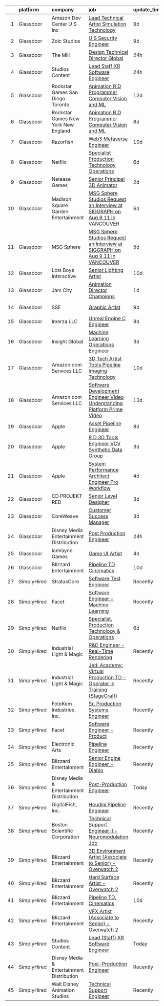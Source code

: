 

|    | platform    | company                                   | job                                                                                                                                                                                                                                                                                                                                                                                                                                                                                                                                                                                                                                                                                                                                                                                                                                                                                                                                                                                                                                                                                                                                                                                                                                                                                                                                                                                                        | update_time   | location            |
|---:|:------------|:------------------------------------------|:-----------------------------------------------------------------------------------------------------------------------------------------------------------------------------------------------------------------------------------------------------------------------------------------------------------------------------------------------------------------------------------------------------------------------------------------------------------------------------------------------------------------------------------------------------------------------------------------------------------------------------------------------------------------------------------------------------------------------------------------------------------------------------------------------------------------------------------------------------------------------------------------------------------------------------------------------------------------------------------------------------------------------------------------------------------------------------------------------------------------------------------------------------------------------------------------------------------------------------------------------------------------------------------------------------------------------------------------------------------------------------------------------------------|:--------------|:--------------------|
|  1 | Glassdoor   | Amazon Dev Center U S   Inc               | [Lead Technical Artist  Simulation Technology](https://www.glassdoor.com/partner/jobListing.htm?pos=123&ao=1136043&s=58&guid=0000018224b7ba8bbb1fef03d6cf511a&src=GD_JOB_AD&t=SR&vt=w&cs=1_998d8aa3&cb=1658473397171&jobListingId=1008000807502&jrtk=3-0-1g8ibfemjkf0o801-1g8ibfen1209i000-2176659b6cb6fee6-)                                                                                                                                                                                                                                                                                                                                                                                                                                                                                                                                                                                                                                                                                                                                                                                                                                                                                                                                                                                                                                                                                              | 9d            | Florida             |
|  2 | Glassdoor   | Zoic Studios                              | [U S  Security Engineer](https://www.glassdoor.com/partner/jobListing.htm?pos=115&ao=1136043&s=58&guid=0000018224b7ba8bbb1fef03d6cf511a&src=GD_JOB_AD&t=SR&vt=w&ea=1&cs=1_cb68a381&cb=1658473397165&jobListingId=1008001099170&jrtk=3-0-1g8ibfemjkf0o801-1g8ibfen1209i000-3fce2bb8b019d9b2-)                                                                                                                                                                                                                                                                                                                                                                                                                                                                                                                                                                                                                                                                                                                                                                                                                                                                                                                                                                                                                                                                                                               | 9d            | Remote              |
|  3 | Glassdoor   | The Mill                                  | [Design Technical Director  Global](https://www.glassdoor.com/partner/jobListing.htm?pos=112&ao=1136043&s=58&guid=0000018224b7ba8bbb1fef03d6cf511a&src=GD_JOB_AD&t=SR&vt=w&cs=1_2875732f&cb=1658473397165&jobListingId=1008021649194&jrtk=3-0-1g8ibfemjkf0o801-1g8ibfen1209i000-1ee43a0842414491-)                                                                                                                                                                                                                                                                                                                                                                                                                                                                                                                                                                                                                                                                                                                                                                                                                                                                                                                                                                                                                                                                                                         | 24h           | New York, NY        |
|  4 | Glassdoor   | Studios Content                           | [Lead  Staff  XR Software Engineer](https://www.glassdoor.com/partner/jobListing.htm?pos=103&ao=1110586&s=58&guid=0000018224b7ba8bbb1fef03d6cf511a&src=GD_JOB_AD&t=SR&vt=w&cs=1_f59df9c4&cb=1658473397164&jobListingId=1008020675863&cpc=F17331D9BECC482A&jrtk=3-0-1g8ibfemjkf0o801-1g8ibfen1209i000-a02d03ca6b972eeb--6NYlbfkN0DAFTyt7pbDCC2JPO79CSdi1dIb81yjczP5qsKcZIxgiYm3-7g-689UM0rgypL64cpNDepkh3HaOlquiznncK0jDhtZzDMGJ0DVmq6xchC8MKpsDTl4-NPe-XVzN8aSxIOK4n9EysEMYtB1lSR1phauX5zsP9EDQYqDS4tc0RyaVTa9CViRtccwUiubzsx96s-1-5j-4BxFbs1G35FeCjy2b0A82hWo2sUPs0cfrR7oqW44ruyQrGzcgNpuIiD3YGB3TP3LZ24Npc2k--tLc9x_yzdVCiqOOLqX-Iy5oKXkK8UXRw-BYOoNvPIE-CgH057iRW5SMYKokpqMTWh6SzmG-m_beUTOVymfD5eXGN3mapuKe4I7BNA1P4zLATbq0dbBtYKEsV5ZTRdNEX_sT3x-QDowya-NtVQs-2yw50pAcONJF3OpK8VdDXNrQ69ly7k%3D)                                                                                                                                                                                                                                                                                                                                                                                                                                                                                                                                                                                                      | 24h           | Glendale, CA        |
|  5 | Glassdoor   | Rockstar Games San Diego   Toronto        | [Animation R D Programmer  Computer Vision and ML](https://www.glassdoor.com/partner/jobListing.htm?pos=124&ao=1136043&s=58&guid=0000018224b7ba8bbb1fef03d6cf511a&src=GD_JOB_AD&t=SR&vt=w&cs=1_c051ff6f&cb=1658473397171&jobListingId=1007994889333&jrtk=3-0-1g8ibfemjkf0o801-1g8ibfen1209i000-3d94f6aba5e2c913-)                                                                                                                                                                                                                                                                                                                                                                                                                                                                                                                                                                                                                                                                                                                                                                                                                                                                                                                                                                                                                                                                                          | 12d           | Carlsbad, CA        |
|  6 | Glassdoor   | Rockstar Games New York   New England     | [Animation R D Programmer  Computer Vision and ML](https://www.glassdoor.com/partner/jobListing.htm?pos=126&ao=1136043&s=58&guid=0000018224b7ba8bbb1fef03d6cf511a&src=GD_JOB_AD&t=SR&vt=w&cs=1_9c527969&cb=1658473397172&jobListingId=1008008924422&jrtk=3-0-1g8ibfemjkf0o801-1g8ibfen1209i000-3642d98c74d7049e-)                                                                                                                                                                                                                                                                                                                                                                                                                                                                                                                                                                                                                                                                                                                                                                                                                                                                                                                                                                                                                                                                                          | 6d            | Manhattan           |
|  7 | Glassdoor   | Razorfish                                 | [Web3 Metaverse Engineer](https://www.glassdoor.com/partner/jobListing.htm?pos=110&ao=1136043&s=58&guid=0000018224b7ba8bbb1fef03d6cf511a&src=GD_JOB_AD&t=SR&vt=w&ea=1&cs=1_f2d8bd71&cb=1658473397165&jobListingId=1007999007023&jrtk=3-0-1g8ibfemjkf0o801-1g8ibfen1209i000-37130fe9a53d6876-)                                                                                                                                                                                                                                                                                                                                                                                                                                                                                                                                                                                                                                                                                                                                                                                                                                                                                                                                                                                                                                                                                                              | 10d           | New York, NY        |
|  8 | Glassdoor   | Netflix                                   | [Specialist  Production Technology   Operations](https://www.glassdoor.com/partner/jobListing.htm?pos=107&ao=1136043&s=58&guid=0000018224b7ba8bbb1fef03d6cf511a&src=GD_JOB_AD&t=SR&vt=w&cs=1_537b036c&cb=1658473397164&jobListingId=1008008710790&jrtk=3-0-1g8ibfemjkf0o801-1g8ibfen1209i000-54fec7f0239f9949-)                                                                                                                                                                                                                                                                                                                                                                                                                                                                                                                                                                                                                                                                                                                                                                                                                                                                                                                                                                                                                                                                                            | 6d            | Los Angeles, CA     |
|  9 | Glassdoor   | Netease Games                             | [Senior   Principal 3D Animator](https://www.glassdoor.com/partner/jobListing.htm?pos=114&ao=1136043&s=58&guid=0000018224b7ba8bbb1fef03d6cf511a&src=GD_JOB_AD&t=SR&vt=w&ea=1&cs=1_072e0bea&cb=1658473397165&jobListingId=1008014864247&jrtk=3-0-1g8ibfemjkf0o801-1g8ibfen1209i000-9d8f3e71dd8e24b0-)                                                                                                                                                                                                                                                                                                                                                                                                                                                                                                                                                                                                                                                                                                                                                                                                                                                                                                                                                                                                                                                                                                       | 2d            | Remote              |
| 10 | Glassdoor   | Madison Square Garden Entertainment       | [MSG Sphere Studios   Request an Interview at SIGGRAPH on Aug 9   11 in VANCOUVER](https://www.glassdoor.com/partner/jobListing.htm?pos=117&ao=1136043&s=58&guid=0000018224b7ba8bbb1fef03d6cf511a&src=GD_JOB_AD&t=SR&vt=w&cs=1_ce48335c&cb=1658473397166&jobListingId=1008009076227&jrtk=3-0-1g8ibfemjkf0o801-1g8ibfen1209i000-a5473954148aa4c1-)                                                                                                                                                                                                                                                                                                                                                                                                                                                                                                                                                                                                                                                                                                                                                                                                                                                                                                                                                                                                                                                          | 6d            | Burbank, CA         |
| 11 | Glassdoor   | MSG Sphere                                | [MSG Sphere Studios   Request an Interview at SIGGRAPH on Aug 9   11 in VANCOUVER](https://www.glassdoor.com/partner/jobListing.htm?pos=118&ao=1136043&s=58&guid=0000018224b7ba8bbb1fef03d6cf511a&src=GD_JOB_AD&t=SR&vt=w&cs=1_1a7ed020&cb=1658473397166&jobListingId=1008009429137&jrtk=3-0-1g8ibfemjkf0o801-1g8ibfen1209i000-52b17ac948aa8bc8-)                                                                                                                                                                                                                                                                                                                                                                                                                                                                                                                                                                                                                                                                                                                                                                                                                                                                                                                                                                                                                                                          | 5d            | Burbank, CA         |
| 12 | Glassdoor   | Lost Boys Interactive                     | [Senior Lighting Artist](https://www.glassdoor.com/partner/jobListing.htm?pos=122&ao=1136043&s=58&guid=0000018224b7ba8bbb1fef03d6cf511a&src=GD_JOB_AD&t=SR&vt=w&ea=1&cs=1_930acff6&cb=1658473397166&jobListingId=1007997869563&jrtk=3-0-1g8ibfemjkf0o801-1g8ibfen1209i000-51f467638d738e51-)                                                                                                                                                                                                                                                                                                                                                                                                                                                                                                                                                                                                                                                                                                                                                                                                                                                                                                                                                                                                                                                                                                               | 10d           | Remote              |
| 13 | Glassdoor   | Jam City                                  | [Animation Director  Champions ](https://www.glassdoor.com/partner/jobListing.htm?pos=113&ao=1136043&s=58&guid=0000018224b7ba8bbb1fef03d6cf511a&src=GD_JOB_AD&t=SR&vt=w&ea=1&cs=1_d78e6a83&cb=1658473397165&jobListingId=1008018283775&jrtk=3-0-1g8ibfemjkf0o801-1g8ibfen1209i000-4610afd753adbaaa-)                                                                                                                                                                                                                                                                                                                                                                                                                                                                                                                                                                                                                                                                                                                                                                                                                                                                                                                                                                                                                                                                                                       | 1d            | Culver City, CA     |
| 14 | Glassdoor   | SSE                                       | [Graphic Artist](https://www.glassdoor.com/partner/jobListing.htm?pos=121&ao=1136043&s=58&guid=0000018224b7ba8bbb1fef03d6cf511a&src=GD_JOB_AD&t=SR&vt=w&ea=1&cs=1_17aa49a7&cb=1658473397166&jobListingId=1008001110074&jrtk=3-0-1g8ibfemjkf0o801-1g8ibfen1209i000-50d7530ccefde205-)                                                                                                                                                                                                                                                                                                                                                                                                                                                                                                                                                                                                                                                                                                                                                                                                                                                                                                                                                                                                                                                                                                                       | 9d            | Jacksonville, FL    |
| 15 | Glassdoor   | Imerza  LLC                               | [Unreal Engine   C   Engineer](https://www.glassdoor.com/partner/jobListing.htm?pos=109&ao=1136043&s=58&guid=0000018224b7ba8bbb1fef03d6cf511a&src=GD_JOB_AD&t=SR&vt=w&ea=1&cs=1_0fa1944e&cb=1658473397165&jobListingId=1008001897361&jrtk=3-0-1g8ibfemjkf0o801-1g8ibfen1209i000-8c79bb2871c86338-)                                                                                                                                                                                                                                                                                                                                                                                                                                                                                                                                                                                                                                                                                                                                                                                                                                                                                                                                                                                                                                                                                                         | 8d            | Remote              |
| 16 | Glassdoor   | Insight Global                            | [Machine Learning Operations Engineer](https://www.glassdoor.com/partner/jobListing.htm?pos=106&ao=1110586&s=58&guid=0000018224b7ba8bbb1fef03d6cf511a&src=GD_JOB_AD&t=SR&vt=w&cs=1_82915477&cb=1658473397164&jobListingId=1008012941286&cpc=9908D8D4413DBB8A&jrtk=3-0-1g8ibfemjkf0o801-1g8ibfen1209i000-6ee3d94ebee2f9ff--6NYlbfkN0BKkHZu3wF05EeDimN_p6sYpKCMArvwa95YdH7UpkaBCqc7l59ErwqcIquYO0j72pdr6uJAyOo3IhqaKS8B1HTcKOCJMHxonO5G7CoFL1jLxb1duZ4BfCkkUjZqig21xXxHhpDV4ec3AX60YIPuOxjqNpShvHCPMqyIQBsVTguKDRKXzr4ToXB-C51o6PziaPlSewPEA_cszBXhkMbvbpHIWbovSO1gBtZMtFzhLuNYVJ44siYHjjRBJSNs2zLRcPVkwmJ7Vtuag6p0O9mzCWsUUVFhE8dMJod5SCEls9H_LeUKuSVH9q0SD5fJtmQij2EVDYfiM3M5cuDw3hW2vr45Nd5A_nPT2uVSt5KxoNmdiw0aHJo9LukfROZPDBCbl4crDWTGjUe2uz3kXkVM5s0s8jsQnQZ1WmOVspvvf2b2b8OldltG7VmbQoAqCtdyKwNVwnHKahZMc3ahwmp0DxLr3JkooMlW3SGajJ_CUiPXwQ%3D%3D)                                                                                                                                                                                                                                                                                                                                                                                                                                                                                                                                                     | 3d            | Carlsbad, CA        |
| 17 | Glassdoor   | Amazon com Services LLC                   | [3D Tech Artist   Tools   Pipeline  Imaging Technology](https://www.glassdoor.com/partner/jobListing.htm?pos=120&ao=1136043&s=58&guid=0000018224b7ba8bbb1fef03d6cf511a&src=GD_JOB_AD&t=SR&vt=w&cs=1_9f5595db&cb=1658473397166&jobListingId=1007998216393&jrtk=3-0-1g8ibfemjkf0o801-1g8ibfen1209i000-f27f40d9307d398a-)                                                                                                                                                                                                                                                                                                                                                                                                                                                                                                                                                                                                                                                                                                                                                                                                                                                                                                                                                                                                                                                                                     | 10d           | New York, NY        |
| 18 | Glassdoor   | Amazon com Services LLC                   | [Software Development Engineer   Video Understanding Platform  Prime Video](https://www.glassdoor.com/partner/jobListing.htm?pos=116&ao=1136043&s=58&guid=0000018224b7ba8bbb1fef03d6cf511a&src=GD_JOB_AD&t=SR&vt=w&cs=1_a6af7433&cb=1658473397165&jobListingId=1007992048549&jrtk=3-0-1g8ibfemjkf0o801-1g8ibfen1209i000-265fb4e91b8449ef-)                                                                                                                                                                                                                                                                                                                                                                                                                                                                                                                                                                                                                                                                                                                                                                                                                                                                                                                                                                                                                                                                 | 13d           | Seattle, WA         |
| 19 | Glassdoor   | Apple                                     | [Asset Pipeline Engineer](https://www.glassdoor.com/partner/jobListing.htm?pos=104&ao=1110586&s=58&guid=0000018224b7ba8bbb1fef03d6cf511a&src=GD_JOB_AD&t=SR&vt=w&cs=1_a6f5daba&cb=1658473397164&jobListingId=1008004162533&cpc=654405A9B1E0A9F5&jrtk=3-0-1g8ibfemjkf0o801-1g8ibfen1209i000-9798daa2e282cec1--6NYlbfkN0BvKrLyj5gPmtZO9T8euul8TCxuuKNOtzRJOomxnwSEodTz2Bc-sPZlbtkML8D-m4prOH3i67mH9X5k1VXnxBL_Mt19y1o4se6iputKxUUMekntSO6k-JQT0_GFQRfeb6R7JdLahkC5efiTC97RnJt-2q91NhJcb1TH8Fu02Sj-Y9MbmQY_Ata9XR3YWBvIbb1A3Si7gUV3pr4s6I_yEZ74MEImpnFXwuqpRY51Xc26ggmNYuYm56qYOoVuZ5mBg-iyNSC5HKmEib93XRLN_tDHsv0RNlEfA7MdR0XlDa46It512gSkxDFPpz_mV0z_7UyNSO3uBwaDl4qoxKM2Tr5Az_jOZ6ho_KVN2QvbNxtwQzn_QgYz2hCqX9ndUcVClzNS08WhazDYhGbQ5ouFfEgfEEYm5nsCJfHF_X04LZmlaRkRyukTX69AuJ68OfaBf1uO6HLGKpxQQfvEMvG5lr1CPVJJG72VcyY5k8ce3SAfPJvyUoSp-C09keAWiF0L4YL0v4L42ZnbqvmOwa-WbXKTeObJSSXB20XHAnb7dqmIZTZ_AygoPDd3jVct9Q7vtzi6co5AMtTG2kaYa9gPb1F6roWtDoB7OGTvWVumAbBnJ2GrheaF6mM-yV5l-iUroDnz0ddvewZf9KlBtUYP78V8zYtPtZIcOOAF9vZy9-y-vkP5jsV3KPmYziQXKiv3vuDogTxInCJS9WsdJ_Wvx2Bho8cTt6Jg7pu1cApRvW0EIGsS9EiwQ5ttb8fGu4NZxDoWgfsFm9RgzaZLijwuglOUZe57kQqbXfxxC9vmTbH__g8OoMqEEItTUESP-AHwQulAiM4SCqWfdUd3IPk4KDIBFZW2CiJUCsz0fpUWfrWjpYLffQT6lvC2tNDU0dYwdbccILF8aoiWxGm3AmzuO4xOnxk5D351DKPuwZlXAxtrELFgOu7spCdzPIzBtmFUREVU8mFDXh6V0w%3D%3D)                                                                  | 8d            | Boulder, CO         |
| 20 | Glassdoor   | Apple                                     | [R D 3D Tools Engineer  VCV Synthetic Data Group](https://www.glassdoor.com/partner/jobListing.htm?pos=105&ao=1110586&s=58&guid=0000018224b7ba8bbb1fef03d6cf511a&src=GD_JOB_AD&t=SR&vt=w&cs=1_0b531ea3&cb=1658473397164&jobListingId=1008011631925&cpc=C4A69CCDBB3B9599&jrtk=3-0-1g8ibfemjkf0o801-1g8ibfen1209i000-4df676c2e13f7c6f--6NYlbfkN0BvKrLyj5gPmtZO9T8euul8TCxuuKNOtzRJOomxnwSEodTz2Bc-sPZl8WPllYOnI2jRAwbqYtCDSM2NaypT2bv9zNRDusitbExnmh9yaDCWqtVlBcCtkUdwsrkNbXEo9iMcl4JyRDwD_dHGsCaOtQuxQRUde536nTFcfviIrUnxMD0xqoYYTpBwR5z3N_VO3jsHcg7Yo9OPg9LAZC0Q-j3BwcDFd99w6AU8TtRslRSDuyqIGfA79BnMRNt-2sFR5c7ua2y_PbslO8yfX-jxdrsCJXuBoYD5UyCDbARIkwZK19JeTWkxkaG-GLzltUXOAMkvJvWy2ZY_XoWhHh_a6fNDr45TfmJ7vY3YcFoAb9Jwwzdr6FBkJZqoNyCXmE-DkN7B1IGH9NyTb3HqTQTFbv0tD_qoYZPj--2HaqjbZEBc-um00gcg-RFDYfe5mb8Gg-0Im5E0og3060VA9FoYBwPfpvh_sKHPV9RXYhSn6H7JJ_zbfHyp8Lf3vmtxKAhKadhPj1mktDCOD-kobeXJmwm78IRCfR_W3NWAhgvgkylAHm-bLvQbK02_jaIdgtSevZxmjzSo0i4qRwgwVE0m3MvhW7pJBEitHZeI08JIrGxEnq16PING4ZfAuJ9E78Z24sVx5IMzMZ-xUaMh71-XMQ1YKfqBye0wuuRxT0Sqs5NRbAX5MtNFSYNMjAPj55J2XBi2H703ADpdHycQFHyw41ZVO1ETnPfW4us6rsBBt-uJYDDUiJkiJWa9n7lIa4EY-Vt2C8mRUrAPgtwIMyY9xNl925h-4j5ZcOZpVzlUL7p9Md9lQLxK0bBCfdJHPCYGl1l-_DGJFcGnke8fRHMYTvHK2Ogje8pc_MNjR_NOSJqfgDM1gOzV5NISreQ-HHDvJc3UnVhX_xDfLZoIMgrjrkN3NEsIadmPKdZIpSBfg68EECDFguolpm33xit6xNQouAvzorQI8rmirCL3Juvz2YxuVrDVyAMT5VI%3D)                        | 3d            | San Diego, CA       |
| 21 | Glassdoor   | Apple                                     | [System Performance Architect Engineer   Pro Workflow](https://www.glassdoor.com/partner/jobListing.htm?pos=101&ao=1110586&s=58&guid=0000018224b7ba8bbb1fef03d6cf511a&src=GD_JOB_AD&t=SR&vt=w&cs=1_e2031d8e&cb=1658473397163&jobListingId=1008010117614&cpc=B576E40E3A51D23B&jrtk=3-0-1g8ibfemjkf0o801-1g8ibfen1209i000-84ee9f20d4e1af98--6NYlbfkN0BvKrLyj5gPmtZO9T8euul8TCxuuKNOtzRJOomxnwSEodTz2Bc-sPZlavsCvouCU0WpyavI31Cnj_8JzDq7GXmUJFSP92R04ZfKaA2yrdo6aWOzbJpQl6RFvmPaS4sPZYe4k_bx2Wz5AC16fD_0tVtAMbgnEe2rz20Nac8IDlX6E0jnLF6QqOmSUrImp2Lsn06GmCnTGQNaZYLcxwSigPirTnDFNAmtwnHja4tja1zHmZqYiPP-H1C_HRzK7Y7mHl4rJEp-t8A0aHR-o-Ja4CCWAZNNQaylPtDvq1PLqVPFZjeUWQJGTMc31-ebclRcuyfsgbGWIjm--YaGFBI6nC2X30EWSDS5rnf1vWuA7peE2l7JTYBtjjcL8pNAPs17w7zFteyX2LCeK8-BrGSil6tAs2fQYDc3Zy1ZQ9G7isBVJDYAu5e9qgqJ5Bt548RKE9hObYjExBPJU0pRz-isr_EWLpm1PCwBlpwaR8hC0gORgdJXHXGSbSj9-d559B5BgqOomfRFZ1KmkT_INerGM3XF7EOwf61t3j1ufF5wfyxQluAat29L5cVgsIvwFYw5sHSG9HvhO7s1F11uy-EtfIORT9g8bOq5oQMuK23ZtWbRRodsw50tvLG8jjnH6pCfeBa-tasUcHBZhr0FXCHoS-oNUda3xKE3-2vvFCRLegcR9TgY85me6DuujJUm9RTJxGzbeEbRnDAmjcq-DeRA4X-EEs8fnRTiddF0YtcJ4RG_BYgGBvivJVOcxJ_odhvwyB4NntyKaL5rBqJyvLGd9EasmZCfUY4WMglQYtCr1ST_Qu3y6-4v1NjbstYYJpffFebmsXhUTGTHGS_uA6pCJ2JFGg0ukS8kaDxLhCVK1fhW4ouU_qo5LYL7Oic1Ev3ByUR2yBSTHLrI9Yd6dbilt0DvqXlfGw4VFR-c7AJqgviembxHMlLSzOiYWKVoQ46v7oIuadKAT4Zcp1WRmnW8WqJ-dhJ3eQE4TPmALqFu6NluXaTxQbW-cdxu) | 4d            | Portland, OR        |
| 22 | Glassdoor   | CD PROJEKT RED                            | [Senior Level Designer](https://www.glassdoor.com/partner/jobListing.htm?pos=111&ao=1136043&s=58&guid=0000018224b7ba8bbb1fef03d6cf511a&src=GD_JOB_AD&t=SR&vt=w&ea=1&cs=1_8e2c7ad3&cb=1658473397166&jobListingId=1008013433162&jrtk=3-0-1g8ibfemjkf0o801-1g8ibfen1209i000-4c9a8438ff845ca6-)                                                                                                                                                                                                                                                                                                                                                                                                                                                                                                                                                                                                                                                                                                                                                                                                                                                                                                                                                                                                                                                                                                                | 3d            | Boston, MA          |
| 23 | Glassdoor   | CoreWeave                                 | [Customer Success Manager](https://www.glassdoor.com/partner/jobListing.htm?pos=125&ao=1136043&s=58&guid=0000018224b7ba8bbb1fef03d6cf511a&src=GD_JOB_AD&t=SR&vt=w&ea=1&cs=1_3385feb4&cb=1658473397171&jobListingId=1008012382865&jrtk=3-0-1g8ibfemjkf0o801-1g8ibfen1209i000-1ca0ecf4dbaa042a-)                                                                                                                                                                                                                                                                                                                                                                                                                                                                                                                                                                                                                                                                                                                                                                                                                                                                                                                                                                                                                                                                                                             | 3d            | Springfield, NJ     |
| 24 | Glassdoor   | Disney Media   Entertainment Distribution | [Post Production Engineer](https://www.glassdoor.com/partner/jobListing.htm?pos=102&ao=1110586&s=58&guid=0000018224b7ba8bbb1fef03d6cf511a&src=GD_JOB_AD&t=SR&vt=w&cs=1_84d33806&cb=1658473397163&jobListingId=1008020678852&cpc=ACAF1607C5C1E404&jrtk=3-0-1g8ibfemjkf0o801-1g8ibfen1209i000-3c835cdda165fda9--6NYlbfkN0DAFTyt7pbDCC2JPO79CSdi1dIb81yjczP5qsKcZIxgiYm3-7g-689UM0rgypL64cpNDepkh3HaOiPUzudfRA2fgJtsvLK3pMffg2YPvPwqcNhjkziFshOOdfasQJj5QlY5yO82a-iDwB4nvECgOFBIYGQ-MmtkHXyOWhU2JM6J2JJIsoG9GJE6OWduQa8irm3RZcentkWJ7_3qjeiIARDpPVo2xAa26yuZzZ0Jt4Jnjh4xdeznsWY-WVDODbaeGHiMEw5cqCgqbfXriiAwrg3AlrxdIAsIMVls7Fuw5wouQ1L8PbUoHm0-P7f6wEkz6pBsqTCtvgLx1jR4i0PT9g1JWQ3VuJjAp8jjEH43ocb7Qme52_4DE057dDDcUprD_aqevOd0dok9yUKkoFs9VbEmf4RlDZ_vT9vfaqRq34DmLZy58SAg8D_KXzMqllJcfCc%3D)                                                                                                                                                                                                                                                                                                                                                                                                                                                                                                                                                                                                               | 24h           | Los Angeles, CA     |
| 25 | Glassdoor   | IceVayne Games                            | [Game UI Artist](https://www.glassdoor.com/partner/jobListing.htm?pos=108&ao=1136043&s=58&guid=0000018224b7ba8bbb1fef03d6cf511a&src=GD_JOB_AD&t=SR&vt=w&ea=1&cs=1_172a5693&cb=1658473397165&jobListingId=1008010939116&jrtk=3-0-1g8ibfemjkf0o801-1g8ibfen1209i000-a4580d4e6a89142d-)                                                                                                                                                                                                                                                                                                                                                                                                                                                                                                                                                                                                                                                                                                                                                                                                                                                                                                                                                                                                                                                                                                                       | 4d            | Remote              |
| 26 | Glassdoor   | Blizzard Entertainment                    | [Pipeline TD  Cinematics](https://www.glassdoor.com/partner/jobListing.htm?pos=119&ao=1136043&s=58&guid=0000018224b7ba8bbb1fef03d6cf511a&src=GD_JOB_AD&t=SR&vt=w&cs=1_53acecbe&cb=1658473397166&jobListingId=1007998161798&jrtk=3-0-1g8ibfemjkf0o801-1g8ibfen1209i000-ea65093ab2c5173b-)                                                                                                                                                                                                                                                                                                                                                                                                                                                                                                                                                                                                                                                                                                                                                                                                                                                                                                                                                                                                                                                                                                                   | 10d           | Irvine, CA          |
| 27 | SimplyHired | StratusCore                               | [Software Test Engineer](https://www.simplyhired.com/job/aOGYDGVDK83Hz36mzFZncYUNgGThbRe4d03IXfkihr8svAuEQu1e3g?q=vfx+engineer)                                                                                                                                                                                                                                                                                                                                                                                                                                                                                                                                                                                                                                                                                                                                                                                                                                                                                                                                                                                                                                                                                                                                                                                                                                                                            | Recently      | Seattle, WA         |
| 28 | SimplyHired | Facet                                     | [Software Engineer - Machine Learning](https://www.simplyhired.com/job/rRl7LpYqGiIowLAwzbrNzMgXtXTFbKgtp-z9fo66PKEqX4Q6nYlO_w?q=vfx+engineer)                                                                                                                                                                                                                                                                                                                                                                                                                                                                                                                                                                                                                                                                                                                                                                                                                                                                                                                                                                                                                                                                                                                                                                                                                                                              | Recently      | San Francisco, CA   |
| 29 | SimplyHired | Netflix                                   | [Specialist, Production Technology & Operations](https://www.simplyhired.com/job/QPxpl2uRWzCVLK_MpTJS5mm-1-iefnEkYePSoJ2BrNociR9lepIGAg?q=vfx+engineer)                                                                                                                                                                                                                                                                                                                                                                                                                                                                                                                                                                                                                                                                                                                                                                                                                                                                                                                                                                                                                                                                                                                                                                                                                                                    | 6d            | Los Angeles, CA     |
| 30 | SimplyHired | Industrial Light & Magic                  | [R&D Engineer - Real-Time Rendering](https://www.simplyhired.com/job/AUITEjAo6GA1YiQNl7IbJ9r4lmSeg94_QQ9c-H8P9DfV7-fi2Fkmfg?q=vfx+engineer)                                                                                                                                                                                                                                                                                                                                                                                                                                                                                                                                                                                                                                                                                                                                                                                                                                                                                                                                                                                                                                                                                                                                                                                                                                                                | Recently      | San Francisco, CA   |
| 31 | SimplyHired | Industrial Light & Magic                  | [Jedi Academy: Virtual Production TD - Operator in Training (StageCraft)](https://www.simplyhired.com/job/gZV-jaTXxPtjQSZ63S-xKJ5_BtDUpD3gf-1Z9y3jEl6TUZ13C7BJSA?q=vfx+engineer)                                                                                                                                                                                                                                                                                                                                                                                                                                                                                                                                                                                                                                                                                                                                                                                                                                                                                                                                                                                                                                                                                                                                                                                                                           | Recently      | Manhattan Beach, CA |
| 32 | SimplyHired | FotoKem Industries, Inc.                  | [Sr. Production Systems Engineer](https://www.simplyhired.com/job/Z3715DiYH3GbQ2ZdJSTcQowrjLKhvjK5kBANivRyfM6-yLLwht1aqg?q=vfx+engineer)                                                                                                                                                                                                                                                                                                                                                                                                                                                                                                                                                                                                                                                                                                                                                                                                                                                                                                                                                                                                                                                                                                                                                                                                                                                                   | Recently      | Burbank, CA         |
| 33 | SimplyHired | Facet                                     | [Software Engineer - Product](https://www.simplyhired.com/job/9nNjPFRcZj1uTPydvkduuE_9xf2rqJfUj2r6QPP1T2c2rtmHnoN_Bg?q=vfx+engineer)                                                                                                                                                                                                                                                                                                                                                                                                                                                                                                                                                                                                                                                                                                                                                                                                                                                                                                                                                                                                                                                                                                                                                                                                                                                                       | Recently      | San Francisco, CA   |
| 34 | SimplyHired | Electronic Arts                           | [Pipeline Engineer](https://www.simplyhired.com/job/teZ_mD8NB_xqltO1oac0Z5JhcsH8PxYpZdYYtlUxHCNfaWy3IPkgCQ?q=vfx+engineer)                                                                                                                                                                                                                                                                                                                                                                                                                                                                                                                                                                                                                                                                                                                                                                                                                                                                                                                                                                                                                                                                                                                                                                                                                                                                                 | Recently      | Orlando, FL         |
| 35 | SimplyHired | Blizzard Entertainment                    | [Senior Engine Engineer - Diablo](https://www.simplyhired.com/job/tMmtCyDUxHf8JJJ5bCNONOHibfhTpYdY-nwQ76oeAkm7OrfyZhRqFg?q=vfx+engineer)                                                                                                                                                                                                                                                                                                                                                                                                                                                                                                                                                                                                                                                                                                                                                                                                                                                                                                                                                                                                                                                                                                                                                                                                                                                                   | Recently      | Irvine, CA          |
| 36 | SimplyHired | Disney Media & Entertainment Distribution | [Post-Production Engineer](https://www.simplyhired.com/job/t-3WGIEmEMXn5ofi7rJfDF0pqOwhTBWFgkB3nfbrH2Wzk7VSHw0-qQ?q=vfx+engineer)                                                                                                                                                                                                                                                                                                                                                                                                                                                                                                                                                                                                                                                                                                                                                                                                                                                                                                                                                                                                                                                                                                                                                                                                                                                                          | Today         | Los Angeles, CA     |
| 37 | SimplyHired | DigitalFish, Inc.                         | [Houdini Pipeline Engineer](https://www.simplyhired.com/job/OXJ8CgFRLaRYJf3fg3fwt2TSgfZcUsBX1X8B0eoRtaOUx5tNd2D2wQ?q=vfx+engineer)                                                                                                                                                                                                                                                                                                                                                                                                                                                                                                                                                                                                                                                                                                                                                                                                                                                                                                                                                                                                                                                                                                                                                                                                                                                                         | Recently      | Remote              |
| 38 | SimplyHired | Boston Scientific Corporation             | [Technical Support Engineer II - Neuromodulation Job](https://www.simplyhired.com/job/x3_MqmMDt-LogOnHo7xUmnlEj8UbzvIPIV3mV5KCqtO8wo9Nzy_Dvw?q=vfx+engineer)                                                                                                                                                                                                                                                                                                                                                                                                                                                                                                                                                                                                                                                                                                                                                                                                                                                                                                                                                                                                                                                                                                                                                                                                                                               | Recently      | Valencia, CA        |
| 39 | SimplyHired | Blizzard Entertainment                    | [3D Environment Artist (Associate to Senior) - Overwatch 2](https://www.simplyhired.com/job/pw88DtF0EULjjFMy83MMr_Hg0HBZII6DCgYGL9C12joglMD-Z-Xwnw?q=vfx+engineer)                                                                                                                                                                                                                                                                                                                                                                                                                                                                                                                                                                                                                                                                                                                                                                                                                                                                                                                                                                                                                                                                                                                                                                                                                                         | Recently      | Irvine, CA          |
| 40 | SimplyHired | Blizzard Entertainment                    | [Hard Surface Artist - Overwatch 2](https://www.simplyhired.com/job/6UbuxcizWm0FGl0VWvCtYyHq-2-jjcWZ_YsxRvD4XaS9M8_zOx_FMA?q=vfx+engineer)                                                                                                                                                                                                                                                                                                                                                                                                                                                                                                                                                                                                                                                                                                                                                                                                                                                                                                                                                                                                                                                                                                                                                                                                                                                                 | Recently      | Irvine, CA          |
| 41 | SimplyHired | Blizzard Entertainment                    | [Pipeline TD, Cinematics](https://www.simplyhired.com/job/QEjg5gOxfGOZTHVAdUWG61wJyDwzZz3GlyKGEVVZHdPhbnc3_L3VKw?q=vfx+engineer)                                                                                                                                                                                                                                                                                                                                                                                                                                                                                                                                                                                                                                                                                                                                                                                                                                                                                                                                                                                                                                                                                                                                                                                                                                                                           | 10d           | Irvine, CA          |
| 42 | SimplyHired | Blizzard Entertainment                    | [VFX Artist (Associate to Senior) - Overwatch 2](https://www.simplyhired.com/job/2d70J5UkkZ2YmvlvJfcaEqf0vVFEZwLt57euRMmQlk3Afx_2Q_gYzw?q=vfx+engineer)                                                                                                                                                                                                                                                                                                                                                                                                                                                                                                                                                                                                                                                                                                                                                                                                                                                                                                                                                                                                                                                                                                                                                                                                                                                    | Recently      | Irvine, CA          |
| 43 | SimplyHired | Studios Content                           | [Lead (Staff) XR Software Engineer](https://www.simplyhired.com/job/5yg4PGEW1Q6S_sTGJ3cYuebp6kPfYB1lTj-WzK9SOq4S1xAg1elrrQ?q=vfx+engineer)                                                                                                                                                                                                                                                                                                                                                                                                                                                                                                                                                                                                                                                                                                                                                                                                                                                                                                                                                                                                                                                                                                                                                                                                                                                                 | Today         | Glendale, CA        |
| 44 | SimplyHired | Disney Media & Entertainment Distribution | [Post-Production Engineer](https://www.simplyhired.com/job/v0wjXqzQA25cOop8t04h3Dpm1Lp-FaRZFneZHQS-eanEgefyh0zIdA?q=vfx+engineer)                                                                                                                                                                                                                                                                                                                                                                                                                                                                                                                                                                                                                                                                                                                                                                                                                                                                                                                                                                                                                                                                                                                                                                                                                                                                          | Recently      | Los Angeles, CA     |
| 45 | SimplyHired | Walt Disney Animation Studios             | [Technical Support Engineer](https://www.simplyhired.com/job/yzrZ4_ISv3Z-KQ1cbaSDrI92DZiQBX4A6_40E_P_gHmTUl3aF9m5kA?q=vfx+engineer)                                                                                                                                                                                                                                                                                                                                                                                                                                                                                                                                                                                                                                                                                                                                                                                                                                                                                                                                                                                                                                                                                                                                                                                                                                                                        | Recently      | Burbank, CA         |